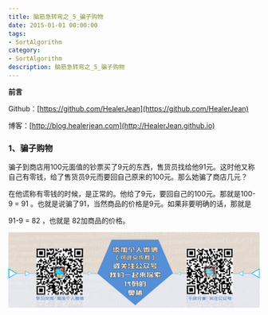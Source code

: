 ```yaml
---
title: 脑筋急转弯之_5_骗子购物
date: 2015-01-01 00:00:00
tags: 
- SortAlgorithm
category: 
- SortAlgorithm
description: 脑筋急转弯之_5_骗子购物
---
```

**前言**     

 Github：[https://github.com/HealerJean](https://github.com/HealerJean)         

 博客：[http://blog.healerjean.com](http://HealerJean.github.io)           

### 1、骗子购物

骗子到商店用100元面值的钞票买了9元的东西，售货员找给他91元。这时他又称自己有零钱，给了售货员9元而要回自己原来的100元。那么她骗了商店几元？      

在他谎称有零钱的时候，是正常的。他给了9元，要回自己的100元。那就是100-9 = 91 。也就是说骗了91，当然商品的价格是9元。如果非要明确的话，那就是       

91-9 = 82 ，也就是 82加商品的价格。









![ContactAuthor](https://raw.githubusercontent.com/HealerJean/HealerJean.github.io/master/assets/img/artical_bottom.jpg)




<!-- Gitalk 评论 start  -->

<link rel="stylesheet" href="https://unpkg.com/gitalk/dist/gitalk.css">
<script src="https://unpkg.com/gitalk@latest/dist/gitalk.min.js"></script> 
<div id="gitalk-container"></div>    
 <script type="text/javascript">
    var gitalk = new Gitalk({
		clientID: `1d164cd85549874d0e3a`,
		clientSecret: `527c3d223d1e6608953e835b547061037d140355`,
		repo: `HealerJean.github.io`,
		owner: 'HealerJean',
		admin: ['HealerJean'],
		id: 'AAAAAAAAAAAAAAA',
    });
    gitalk.render('gitalk-container');
</script> 

<!-- Gitalk end -->


